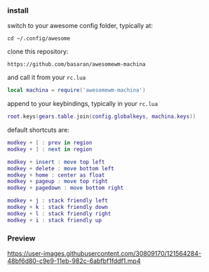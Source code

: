 ### install

switch to your awesome config folder, typically at:

```
cd ~/.config/awesome
```

clone this repository:

```
https://github.com/basaran/awesomewm-machina
```

and call it from your `rc.lua`

```lua
local machina = require('awesomewm-machina')
```

append to your keybindings, typically in your `rc.lua`

```lua
root.keys(gears.table.join(config.globalkeys, machina.keys))
```

default shortcuts are:

```lua
modkey + [ : prev in region
modkey + ] : next in region

modkey + insert : move top left
modkey + delete : move bottom left
modkey + home : center as float
modkey + pageup : move top right
modkey + pagedown : move bottom right

modkey + j : stack friendly left
modkey + k : stack friendly down
modkey + l : stack friendly right
modkey + i : stack friendly up
```

### Preview
https://user-images.githubusercontent.com/30809170/121564284-48bf6d80-c9e9-11eb-982c-6abfbf1fddf1.mp4



